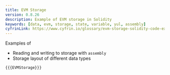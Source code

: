 ```yaml
---
title: EVM Storage
version: 0.8.26
description: Example of EVM storage in Solidity
keywords: [data, evm, storage, state, variable, yul, assembly]
cyfrinLink: https://www.cyfrin.io/glossary/evm-storage-solidity-code-example
---
```


Examples of

- Reading and writing to storage with `assembly`
- Storage layout of different data types

```solidity
{{{EVMStorage}}}
```
